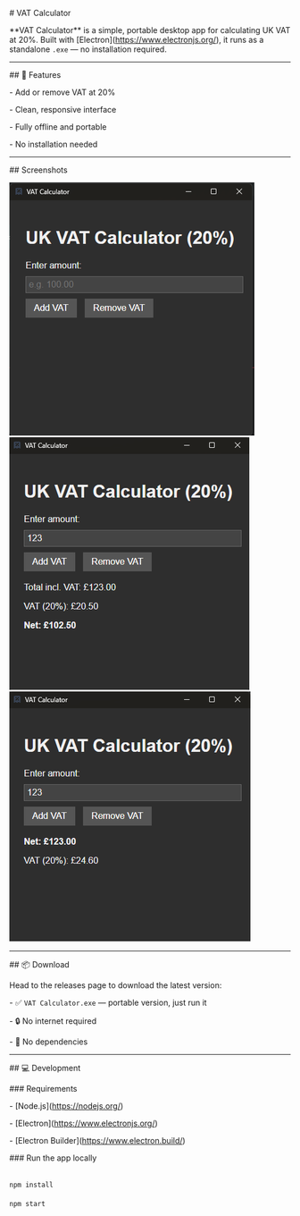 \# VAT Calculator



\*\*VAT Calculator\*\* is a simple, portable desktop app for calculating UK VAT at 20%. Built with \[Electron](https://www.electronjs.org/), it runs as a standalone `.exe` — no installation required.



---



\## 🧮 Features



\- Add or remove VAT at 20%

\- Clean, responsive interface

\- Fully offline and portable

\- No installation needed


---

\## Screenshots

![VAT Calculator Screenshot 1](assets/screenshot1.png)
![VAT Calculator Screenshot 2](assets/screenshot2.png)
![VAT Calculator Screenshot 3](assets/screenshot3.png)

---



\## 📦 Download


Head to the releases page to download the latest version:


\- ✅ `VAT Calculator.exe` — portable version, just run it

\- 🔒 No internet required

\- 🚫 No dependencies


---


\## 💻 Development

\### Requirements



\- \[Node.js](https://nodejs.org/)

\- \[Electron](https://www.electronjs.org/)

\- \[Electron Builder](https://www.electron.build/)



\### Run the app locally



```bash

npm install

npm start



